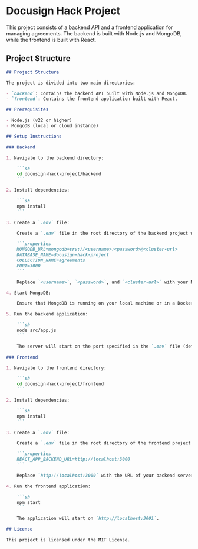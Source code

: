 # Docusign Hack Project

This project consists of a backend API and a frontend application for managing agreements. The backend is built with Node.js and MongoDB, while the frontend is built with React.

## Project Structure

```markdown
## Project Structure

The project is divided into two main directories:

- `backend`: Contains the backend API built with Node.js and MongoDB.
- `frontend`: Contains the frontend application built with React.

## Prerequisites

- Node.js (v22 or higher)
- MongoDB (local or cloud instance)

## Setup Instructions

### Backend

1. Navigate to the backend directory:

    ```sh
    cd docusign-hack-project/backend
    ```

2. Install dependencies:

    ```sh
    npm install
    ```

3. Create a `.env` file:

    Create a `.env` file in the root directory of the backend project with the following content:

    ```properties
    MONGODB_URL=mongodb+srv://<username>:<password>@<cluster-url>
    DATABASE_NAME=docusign-hack-project
    COLLECTION_NAME=agreements
    PORT=3000
    ```

    Replace `<username>`, `<password>`, and `<cluster-url>` with your MongoDB credentials and cluster URL.

4. Start MongoDB:

    Ensure that MongoDB is running on your local machine or in a Docker container, or ensure that your MongoDB cloud instance is accessible.

5. Run the backend application:

    ```sh
    node src/app.js
    ```

    The server will start on the port specified in the `.env` file (default is 3000).

### Frontend

1. Navigate to the frontend directory:

    ```sh
    cd docusign-hack-project/frontend
    ```

2. Install dependencies:

    ```sh
    npm install
    ```

3. Create a `.env` file:

    Create a `.env` file in the root directory of the frontend project with the following content:

    ```properties
    REACT_APP_BACKEND_URL=http://localhost:3000
    ```

    Replace `http://localhost:3000` with the URL of your backend server if it's different.

4. Run the frontend application:

    ```sh
    npm start
    ```

    The application will start on `http://localhost:3001`.

## License

This project is licensed under the MIT License.